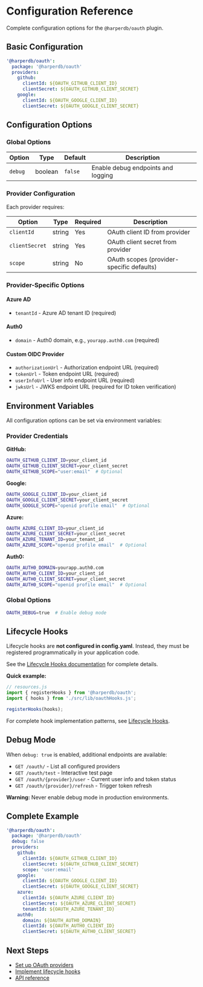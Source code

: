 # Configuration Reference

Complete configuration options for the `@harperdb/oauth` plugin.

## Basic Configuration

```yaml
'@harperdb/oauth':
  package: '@harperdb/oauth'
  providers:
    github:
      clientId: ${OAUTH_GITHUB_CLIENT_ID}
      clientSecret: ${OAUTH_GITHUB_CLIENT_SECRET}
    google:
      clientId: ${OAUTH_GOOGLE_CLIENT_ID}
      clientSecret: ${OAUTH_GOOGLE_CLIENT_SECRET}
```

## Configuration Options

### Global Options

| Option  | Type    | Default | Description                        |
| ------- | ------- | ------- | ---------------------------------- |
| `debug` | boolean | `false` | Enable debug endpoints and logging |

### Provider Configuration

Each provider requires:

| Option         | Type   | Required | Description                               |
| -------------- | ------ | -------- | ----------------------------------------- |
| `clientId`     | string | Yes      | OAuth client ID from provider             |
| `clientSecret` | string | Yes      | OAuth client secret from provider         |
| `scope`        | string | No       | OAuth scopes (provider-specific defaults) |

### Provider-Specific Options

#### Azure AD

- `tenantId` - Azure AD tenant ID (required)

#### Auth0

- `domain` - Auth0 domain, e.g., `yourapp.auth0.com` (required)

#### Custom OIDC Provider

- `authorizationUrl` - Authorization endpoint URL (required)
- `tokenUrl` - Token endpoint URL (required)
- `userInfoUrl` - User info endpoint URL (required)
- `jwksUrl` - JWKS endpoint URL (required for ID token verification)

## Environment Variables

All configuration options can be set via environment variables:

### Provider Credentials

**GitHub:**

```bash
OAUTH_GITHUB_CLIENT_ID=your_client_id
OAUTH_GITHUB_CLIENT_SECRET=your_client_secret
OAUTH_GITHUB_SCOPE="user:email"  # Optional
```

**Google:**

```bash
OAUTH_GOOGLE_CLIENT_ID=your_client_id
OAUTH_GOOGLE_CLIENT_SECRET=your_client_secret
OAUTH_GOOGLE_SCOPE="openid profile email"  # Optional
```

**Azure:**

```bash
OAUTH_AZURE_CLIENT_ID=your_client_id
OAUTH_AZURE_CLIENT_SECRET=your_client_secret
OAUTH_AZURE_TENANT_ID=your_tenant_id
OAUTH_AZURE_SCOPE="openid profile email"  # Optional
```

**Auth0:**

```bash
OAUTH_AUTH0_DOMAIN=yourapp.auth0.com
OAUTH_AUTH0_CLIENT_ID=your_client_id
OAUTH_AUTH0_CLIENT_SECRET=your_client_secret
OAUTH_AUTH0_SCOPE="openid profile email"  # Optional
```

### Global Options

```bash
OAUTH_DEBUG=true  # Enable debug mode
```

## Lifecycle Hooks

Lifecycle hooks are **not configured in config.yaml**. Instead, they must be registered programmatically in your application code.

See the [Lifecycle Hooks documentation](./lifecycle-hooks.md) for complete details.

**Quick example:**

```javascript
// resources.js
import { registerHooks } from '@harperdb/oauth';
import { hooks } from './src/lib/oauthHooks.js';

registerHooks(hooks);
```

For complete hook implementation patterns, see [Lifecycle Hooks](./lifecycle-hooks.md).

## Debug Mode

When `debug: true` is enabled, additional endpoints are available:

- `GET /oauth/` - List all configured providers
- `GET /oauth/test` - Interactive test page
- `GET /oauth/{provider}/user` - Current user info and token status
- `GET /oauth/{provider}/refresh` - Trigger token refresh

**Warning:** Never enable debug mode in production environments.

## Complete Example

```yaml
'@harperdb/oauth':
  package: '@harperdb/oauth'
  debug: false
  providers:
    github:
      clientId: ${OAUTH_GITHUB_CLIENT_ID}
      clientSecret: ${OAUTH_GITHUB_CLIENT_SECRET}
      scope: 'user:email'
    google:
      clientId: ${OAUTH_GOOGLE_CLIENT_ID}
      clientSecret: ${OAUTH_GOOGLE_CLIENT_SECRET}
    azure:
      clientId: ${OAUTH_AZURE_CLIENT_ID}
      clientSecret: ${OAUTH_AZURE_CLIENT_SECRET}
      tenantId: ${OAUTH_AZURE_TENANT_ID}
    auth0:
      domain: ${OAUTH_AUTH0_DOMAIN}
      clientId: ${OAUTH_AUTH0_CLIENT_ID}
      clientSecret: ${OAUTH_AUTH0_CLIENT_SECRET}
```

## Next Steps

- [Set up OAuth providers](./providers.md)
- [Implement lifecycle hooks](./lifecycle-hooks.md)
- [API reference](./api-reference.md)
